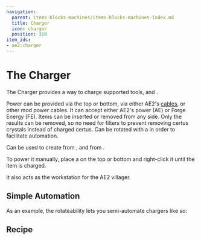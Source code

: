 ```yaml
---
navigation:
  parent: items-blocks-machines/items-blocks-machines-index.md
  title: Charger
  icon: charger
  position: 310
item_ids:
- ae2:charger
---
```


# The Charger

<BlockImage id="charger" scale="8" />

The Charger provides a way to charge
supported tools, and <ItemLink id="certus_quartz_crystal" />.

Power can be provided via the top or bottom, via either AE2's [cables](cables.md), or other mod power cables. It can
accept either AE2's power (AE) or Forge Energy (FE). Items can be inserted or removed from any side. Only the results can
be removed, so no need for filters to prevent removing certus crystals instead of charged certus. Can be rotated with a
<ItemLink id="certus_quartz_wrench" /> in order to facilitate automation.

Can be used to create <ItemLink id="charged_certus_quartz_crystal" />
from <ItemLink id="certus_quartz_crystal" />, and <ItemLink id="meteorite_compass" /> from <ItemLink id="minecraft:compass" />.

To power it manually, place a <ItemLink id="crank" /> on the top or bottom and right-click it until the item is charged.

It also acts as the workstation for the AE2 villager.

## Simple Automation

As an example, the rotateability lets you semi-automate chargers like so:

<GameScene zoom="4" background="transparent">
  <ImportStructure src="../assets/assemblies/charger_hopper.snbt" />
  <IsometricCamera yaw="195" pitch="30" />
</GameScene>

## Recipe

<RecipeFor id="charger" />
